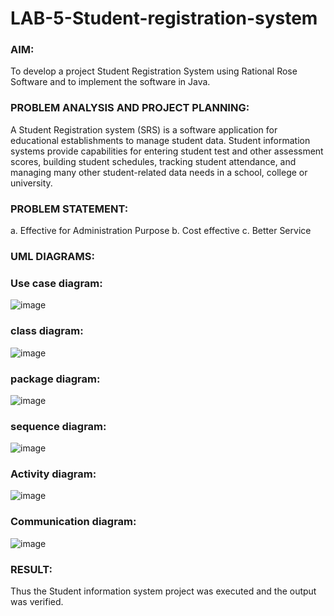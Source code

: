 # LAB-5-Student-registration-system
### AIM:
To develop a project Student Registration System using Rational Rose Software and to
implement the software in Java.
### PROBLEM ANALYSIS AND PROJECT PLANNING:
A Student Registration system (SRS) is a software application for educational
establishments to manage student data. Student information systems provide capabilities for
entering student test and other assessment scores, building student schedules, tracking student
attendance, and managing many other student-related data needs in a school, college or
university.
### PROBLEM STATEMENT:
a. Effective for Administration Purpose
b. Cost effective
c. Better Service
### UML DIAGRAMS:
### Use case diagram:
![image](https://github.com/Augustine0306/LAB-5-Student-registration-system/assets/119404460/8b6da700-2eda-4be5-8807-b3635575d57f)
### class diagram:
![image](https://github.com/Augustine0306/LAB-5-Student-registration-system/assets/119404460/042577cc-b98d-4da2-a4e9-e1a375cfdba5)
### package diagram:
![image](https://github.com/Augustine0306/LAB-5-Student-registration-system/assets/119404460/b3df0e80-fbd4-41fe-92c0-03310a00df11)
### sequence diagram:
![image](https://github.com/Augustine0306/LAB-5-Student-registration-system/assets/119404460/95f92e5f-cdd1-4f8c-9c64-402940606695)
### Activity diagram:
![image](https://github.com/Augustine0306/LAB-5-Student-registration-system/assets/119404460/617abefe-e2b2-4743-a37b-80bed228fe53)
### Communication diagram:
![image](https://github.com/Augustine0306/LAB-5-Student-registration-system/assets/119404460/1a19c0ef-ebc4-49c2-83b8-0cb4b61501d4)



### RESULT:
Thus the Student information system project was executed and the output was
verified.
